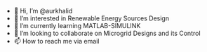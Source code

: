 - 👋 Hi, I’m @aurkhalid
- 👀 I’m interested in Renewable Energy Sources Design
- 🌱 I’m currently learning MATLAB-SIMULINK
- 💞️ I’m looking to collaborate on Microgrid Designs and its Control
- 📫 How to reach me via email

<!---
aurkhalid/aurkhalid is a ✨ special ✨ repository because its `README.md` (this file) appears on your GitHub profile.
You can click the Preview link to take a look at your changes.
--->
